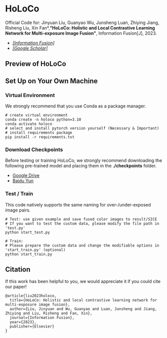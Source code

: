 # HoLoCo
Official Code for: Jinyuan Liu, Guanyao Wu, Junsheng Luan, Zhiying Jiang, Risheng Liu, Xin Fan*,**“HoLoCo: Holistic and Local Contrastive Learning Network for Multi-exposure Image Fusion”**, Information Fusion[J], 2023.

- [*[Information Fusion]*](https://www.sciencedirect.com/science/article/pii/S1566253523000672)
- [*[Google Scholar]*](https://scholar.google.com.hk/scholar?as_sdt=0%2C5&q=HoLoCo%3A+Holistic+and+local+contrastive+learning+network+for+multi-exposure+image+fusion&btnG=)

## Preview of HoLoCo
## Set Up on Your Own Machine

### Virtual Environment

We strongly recommend that you use Conda as a package manager.

```shell
# create virtual environment
conda create -n holoco python=3.10
conda activate holoco
# select and install pytorch version yourself (Necessary & Important)
# install requirements package
pip install -r requirements.txt
```

### Download Checkpoints

Before testing or training HoLoCo, we strongly recommend downloading the following pre-trained model and placing them in the **./checkpoints** folder.

- [Google Drive](https://drive.google.com/drive/folders/1sOp9Fmtfm_U4w3_-pGWyuYOeHC__buoT?usp=sharing)
- [Baidu Yun](https://pan.baidu.com/s/14Uo_0RfiPBc2NPEaggwgLw?pwd=HLCo)

### Test / Train
This code natively supports the same naming for over-/under-exposed image pairs.
```shell
# Test: use given example and save fused color images to result/SICE
# If you want to test the custom data, please modify the file path in 'test.py'
python start_test.py

# Train: 
# Please prepare the custom data and change the modifiable options in 'start_train.py' (optional)
python start_train.py
```

## Citation

If this work has been helpful to you, we would appreciate it if you could cite our paper! 

```
@article{liu2023holoco,
  title={HoLoCo: Holistic and local contrastive learning network for multi-exposure image fusion},
  author={Liu, Jinyuan and Wu, Guanyao and Luan, Junsheng and Jiang, Zhiying and Liu, Risheng and Fan, Xin},
  journal={Information Fusion},
  year={2023},
  publisher={Elsevier}
}
```

